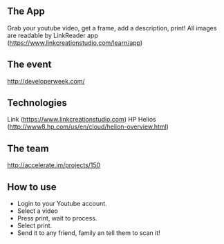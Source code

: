 ## The App
Grab your youtube video, get a frame, add a description, print!
All images are readable by LinkReader app (https://www.linkcreationstudio.com/learn/app)

## The event
http://developerweek.com/

## Technologies 
Link (https://www.linkcreationstudio.com)
HP Helios (http://www8.hp.com/us/en/cloud/helion-overview.html)

## The team
http://accelerate.im/projects/150

## How to use
- Login to your Youtube account.
- Select a video
- Press print, wait to process.
- Select print.
- Send it to any friend, family an tell them to scan it!
